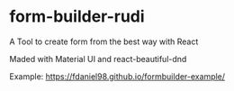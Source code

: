 # form-builder-rudi

A Tool to create form from the best way with React

Maded with Material UI and react-beautiful-dnd

Example: https://fdaniel98.github.io/formbuilder-example/

